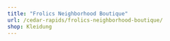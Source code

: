 ```yaml
---
title: "Frolics Neighborhood Boutique"
url: /cedar-rapids/frolics-neighborhood-boutique/
shop: Kleidung
---
```

